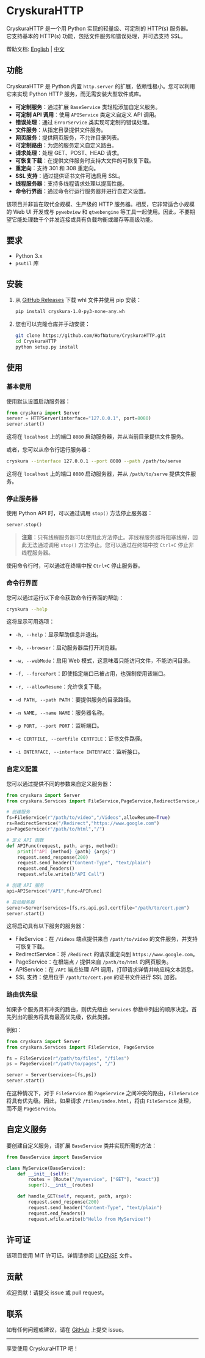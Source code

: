 # CryskuraHTTP

CryskuraHTTP 是一个用 Python 实现的轻量级、可定制的 HTTP(s) 服务器。  
它支持基本的 HTTP(s) 功能，包括文件服务和错误处理，并可选支持 SSL。

帮助文档: [English](README.md) | [中文](README_zh.md)

## 功能

CryskuraHTTP 是 Python 内置 `http.server` 的扩展，依赖性极小。您可以利用它来实现 Python HTTP 服务，而无需安装大型软件或库。

- **可定制服务**：通过扩展 `BaseService` 类轻松添加自定义服务。
- **可定制 API 调用**：使用 `APIService` 类定义自定义 API 调用。
- **错误处理**：通过 `ErrorService` 类实现可定制的错误处理。
- **文件服务**：从指定目录提供文件服务。
- **网页服务**：提供网页服务，不允许目录列表。
- **可定制路由**：为您的服务定义自定义路由。
- **请求处理**：处理 GET、POST、HEAD 请求。
- **可恢复下载**：在提供文件服务时支持大文件的可恢复下载。
- **重定向**：支持 301 和 308 重定向。
- **SSL 支持**：通过提供证书文件可选启用 SSL。
- **线程服务器**：支持多线程请求处理以提高性能。
- **命令行界面**：通过命令行运行服务器并进行自定义设置。

该项目并非旨在取代全规模、生产级的 HTTP 服务器。相反，它非常适合小规模的 Web UI 开发或与 `pywebview` 和 `qtwebengine` 等工具一起使用。因此，不要期望它能处理数千个并发连接或具有负载均衡或缓存等高级功能。

## 要求

- Python 3.x
- `psutil` 库

## 安装

1. 从 [GitHub Releases](https://github.com/HofNature/CryskuraHTTP/releases) 下载 whl 文件并使用 pip 安装：

    ```sh
    pip install cryskura-1.0-py3-none-any.wh
    ```

2. 您也可以克隆仓库并手动安装：

    ```sh
    git clone https://github.com/HofNature/CryskuraHTTP.git
    cd CryskuraHTTP
    python setup.py install
    ```

## 使用

### 基本使用

使用默认设置启动服务器：

```python
from cryskura import Server
server = HTTPServer(interface="127.0.0.1", port=8080)
server.start()
```

这将在 `localhost` 上的端口 `8080` 启动服务器，并从当前目录提供文件服务。

或者，您可以从命令行运行服务器：

```sh
cryskura --interface 127.0.0.1 --port 8080 --path /path/to/serve
```

这将在 `localhost` 上的端口 `8080` 启动服务器，并从 `/path/to/serve` 提供文件服务。

### 停止服务器

使用 Python API 时，可以通过调用 `stop()` 方法停止服务器：

```python
server.stop()
```
> **注意**：只有线程服务器可以使用此方法停止。非线程服务器将阻塞线程，因此无法通过调用 `stop()` 方法停止。您可以通过在终端中按 `Ctrl+C` 停止非线程服务器。

使用命令行时，可以通过在终端中按 `Ctrl+C` 停止服务器。

### 命令行界面

您可以通过运行以下命令获取命令行界面的帮助：

```sh
cryskura --help
```

这将显示可用选项：

- `-h, --help`：显示帮助信息并退出。
- `-b, --browser`：启动服务器后打开浏览器。
- `-w, --webMode`：启用 Web 模式，这意味着只能访问文件，不能访问目录。
- `-f, --forcePort`：即使指定端口已被占用，也强制使用该端口。
- `-r, --allowResume`：允许恢复下载。

- `-d PATH, --path PATH`：要提供服务的目录路径。
- `-n NAME, --name NAME`：服务器名称。
- `-p PORT, --port PORT`：监听端口。
- `-c CERTFILE, --certfile CERTFILE`：证书文件路径。
- `-i INTERFACE, --interface INTERFACE`：监听接口。

### 自定义配置

您可以通过提供不同的参数来自定义服务器：

```python
from cryskura import Server
from cryskura.Services import FileService,PageService,RedirectService,APIService

# 创建服务
fs=FileService(r"/path/to/video","/Videos",allowResume=True)
rs=RedirectService("/Redirect","https://www.google.com")
ps=PageService(r"/path/to/html","/")

# 定义 API 函数
def APIFunc(request, path, args, method):
    print(f"API {method} {path} {args}")
    request.send_response(200)
    request.send_header("Content-Type", "text/plain")
    request.end_headers()
    request.wfile.write(b"API Call")

# 创建 API 服务
api=APIService("/API",func=APIFunc)

# 启动服务器
server=Server(services=[fs,rs,api,ps],certfile="/path/to/cert.pem")
server.start()
```

这将启动具有以下服务的服务器：

- FileService：在 `/Videos` 端点提供来自 `/path/to/video` 的文件服务，并支持可恢复下载。
- RedirectService：将 `/Redirect` 的请求重定向到 `https://www.google.com`。
- PageService：在根端点 `/` 提供来自 `/path/to/html` 的网页服务。
- APIService：在 `/API` 端点处理 API 调用，打印请求详情并响应纯文本消息。
- SSL 支持：使用位于 `/path/to/cert.pem` 的证书文件进行 SSL 加密。

### 路由优先级

如果多个服务具有冲突的路由，则优先级由 `services` 参数中列出的顺序决定。首先列出的服务将具有最高优先级，依此类推。

例如：

```python
from cryskura import Server
from cryskura.Services import FileService, PageService

fs = FileService(r"/path/to/files", "/files")
ps = PageService(r"/path/to/pages", "/")

server = Server(services=[fs,ps])
server.start()
```

在这种情况下，对于 `FileService` 和 `PageService` 之间冲突的路由，`FileService` 将具有优先级。因此，如果请求 `/files/index.html`，将由 `FileService` 处理，而不是 `PageService`。

## 自定义服务

要创建自定义服务，请扩展 `BaseService` 类并实现所需的方法：

```python
from BaseService import BaseService

class MyService(BaseService):
    def __init__(self):
        routes = [Route("/myservice", ["GET"], "exact")]
        super().__init__(routes)

    def handle_GET(self, request, path, args):
        request.send_response(200)
        request.send_header("Content-Type", "text/plain")
        request.end_headers()
        request.wfile.write(b"Hello from MyService!")
```

## 许可证

该项目使用 MIT 许可证。详情请参阅 [LICENSE](LICENSE) 文件。

## 贡献

欢迎贡献！请提交 issue 或 pull request。

## 联系

如有任何问题或建议，请在 [GitHub](https://github.com/HofNature/CryskuraHTTP/issues) 上提交 issue。

---

享受使用 CryskuraHTTP 吧！